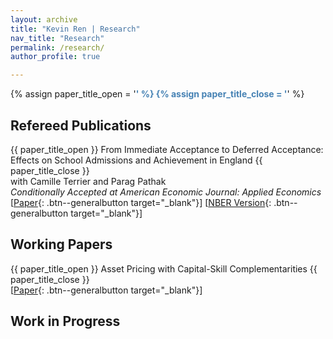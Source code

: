 ```yaml
---
layout: archive
title: "Kevin Ren | Research"  
nav_title: "Research" 
permalink: /research/
author_profile: true

---
```


{% assign paper_title_open = '<span style="color:#4682B4; font-weight:bold !important;">' %}
{% assign paper_title_close = '</span>' %}

## Refereed Publications

{{ paper_title_open }} From Immediate Acceptance to Deferred Acceptance: Effects on School Admissions and Achievement in England {{ paper_title_close }} <br>
with Camille Terrier and Parag Pathak  <br>
*Conditionally Accepted at American Economic Journal: Applied Economics* <br>
[[Paper](https://ren-kevin.github.io/files/working_papers/fpf_ban/DRAFT.pdf){: .btn--generalbutton  target="_blank"}]
[[NBER Version](https://www.nber.org/papers/w29600){: .btn--generalbutton  target="_blank"}]

## Working Papers

{{ paper_title_open }} Asset Pricing with Capital-Skill Complementarities {{ paper_title_close }} <br>
[[Paper](https://ren-kevin.github.io/files/working_papers/second_year_paper/prelim_draft_20230801.pdf){: .btn--generalbutton  target="_blank"}]

## Work in Progress

<!-- {{ paper_title_open }} Product and Labor Market Power {{ paper_title_close }} <br>
with Dalton Zhang

{{ paper_title_open }} The Impact of Market Power and Misallocation on Growth Risks {{ paper_title_close }} <br>
with Dalton Zhang

{{ paper_title_open }} Monetary Policy Transmission in the Presence of Product and Labor Market Power {{ paper_title_close }} <br>
with Dalton Zhang -->

<!-- {% if author.googlescholar %}
  You can also find my articles on <u><a href="{{author.googlescholar}}">my Google Scholar profile</a>.</u>
{% endif %}

{% include base_path %}

{% for post in site.publications reversed %}
  {% include archive-single.html %}
{% endfor %} -->
